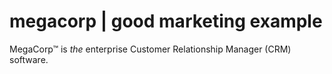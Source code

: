 # megacorp | good marketing example

MegaCorp™ is *the* enterprise Customer Relationship Manager (CRM) software.

